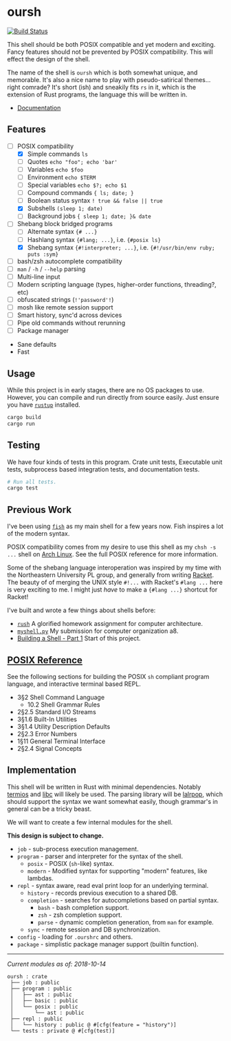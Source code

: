 # oursh
[![Build Status](https://travis-ci.org/nixpulvis/oursh.svg?branch=master)](https://travis-ci.org/nixpulvis/oursh)

This shell should be both POSIX compatible and yet modern and exciting. Fancy
features should not be prevented by POSIX compatibility. This will effect the
design of the shell.

The name of the shell is `oursh` which is both somewhat unique, and memorable.
It's also a nice name to play with pseudo-satirical themes... right comrade?
It's short (ish) and sneakily fits `rs` in it, which is the extension of Rust
programs, the language this will be written in.

- [Documentation][documentation]

## Features

- [ ] POSIX compatibility
    - [x] Simple commands `ls`
    - [ ] Quotes `echo "foo"; echo 'bar'`
    - [ ] Variables `echo $foo`
    - [ ] Environment `echo $TERM`
    - [ ] Special variables `echo $?; echo $1`
    - [ ] Compound commands `{ ls; date; }`
    - [ ] Boolean status syntax `! true && false || true`
    - [x] Subshells `(sleep 1; date)`
    - [ ] Background jobs `{ sleep 1; date; }& date`
- [ ] Shebang block bridged programs
    - [ ] Alternate syntax `{# ...}`
    - [ ] Hashlang syntax `{#lang; ...}`, i.e. `{#posix ls}`
    - [x] Shebang syntax `{#!interpreter; ...}`,
          i.e. `{#!/usr/bin/env ruby; puts :sym}`
- [ ] bash/zsh autocomplete compatibility
- [ ] `man` / `-h` / `--help` parsing
- [ ] Multi-line input
- [ ] Modern scripting language (types, higher-order functions, threading?, etc)
- [ ] obfuscated strings (`!'password'!`)
- [ ] mosh like remote session support
- [ ] Smart history, sync'd across devices
- [ ] Pipe old commands without rerunning
- [ ] Package manager
-  Sane defaults
- Fast


## Usage

While this project is in early stages, there are no OS packages to use.
However, you can compile and run directly from source easily. Just ensure you
have [`rustup`][rustup] installed.

```sh
cargo build
cargo run
```


## Testing

We have four kinds of tests in this program. Crate unit tests, Executable unit
tests, subprocess based integration tests, and documentation tests.

```sh
# Run all tests.
cargo test
```


## Previous Work

I've been using [`fish`][fish] as my main shell for a few years now. Fish
inspires a lot of the modern syntax.

POSIX compatibility comes from my desire to use this shell as my `chsh -s ...`
shell on [Arch Linux][arch]. See the full POSIX reference for more information.

Some of the shebang language interoperation was inspired by my time with the
Northeastern University PL group, and generally from writing [Racket][racket].
The beauty of of merging the UNIX style `#!...` with Racket's `#lang ...` here
is very exciting to me. I might just _have_ to make a `{#lang ...}` shortcut
for Racket!

I've built and wrote a few things about shells before:

- [`rush`][rush] A glorified homework assignment for computer architecture.
- [`myshell.py`][myshell.py] My submission for computer organization a8.
- [Building a Shell - Part 1][basp1] Start of this project.


## [POSIX Reference][posix]

See the following sections for building the POSIX `sh` compliant program
language, and interactive terminal based REPL.

- 3§2 Shell Command Language
    - 10.2 Shell Grammar Rules
- 2§2.5 Standard I/O Streams
- 3§1.6 Built-In Utilities
- 3§1.4 Utility Description Defaults
- 2§2.3 Error Numbers
- 1§11 General Terminal Interface
- 2§2.4 Signal Concepts


## Implementation

This shell will be written in Rust with minimal dependencies. Notably
[termios][termios] and [libc][libc] will likely be used. The parsing library
will be [lalrpop][lalrpop], which should support the syntax we want somewhat
easily, though grammar's in general can be a tricky beast.

We will want to create a few internal modules for the shell.

**This design is subject to change.**

- `job` - sub-process execution management.
- `program` - parser and interpreter for the syntax of the shell.
    - `posix` - POSIX (`sh`-like) syntax.
    - `modern` - Modified syntax for supporting "modern" features, like lambdas.
- `repl` - syntax aware, read eval print loop for an underlying terminal.
    - `history` - records previous execution to a shared DB.
    - `completion` - searches for autocompletions based on partial syntax.
        - `bash` - bash completion support.
        - `zsh` - zsh completion support.
        - `parse` - dynamic completion generation, from `man` for example.
    - `sync` - remote session and DB synchronization.
- `config` - loading for `.ourshrc` and others.
- `package` - simplistic package manager support (builtin function).

---

_Current modules as of: 2018-10-14_

```
oursh : crate
 ├── job : public
 ├── program : public
 │   ├── ast : public
 │   ├── basic : public
 │   └── posix : public
 │       └── ast : public
 ├── repl : public
 │   └── history : public @ #[cfg(feature = "history")]
 └── tests : private @ #[cfg(test)]
```


[documentation]: https://nixpulvis.com/oursh/oursh
[rustup]: https://github.com/rust-lang-nursery/rustup.rs
[posix]: http://pubs.opengroup.org/onlinepubs/9699919799/
[termios]: https://crates.io/crates/termios
[libc]: https://crates.io/crates/libc
[lalrpop]: https://github.com/lalrpop/lalrpop
[fish]: https://github.com/fish-shell/fish-shell
[arch]: https://www.archlinux.org/
[racket]: https://racket-lang.org/
[rush]: https://github.com/nixpulvis/rush
[myshell.py]: /doc/cs2600-a8-myshell.py
[basp1]: https://nixpulvis.com/ramblings/2018-07-11-building-a-shell-part-1
